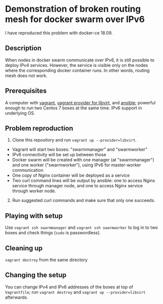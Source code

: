 # Demonstration of broken routing mesh for docker swarm over IPv6

I have reproduced this problem with docker-ce 18.09.

## Description

When nodes in docker swarm communicate over IPv6, it is still possible to deploy IPv4 services. However, the service is visible only on the nodes where the corresponding docker container runs. In other words, routing mesh does not work.

## Prerequisites

A computer with [vagrant](https://www.vagrantup.com/), [vagrant provider for libvirt](https://github.com/vagrant-libvirt/vagrant-libvirt), and [ansible](https://www.ansible.com/); powerful enough to run two Centos 7 boxes at the same time. IPv6 support in underlying OS.

## Problem reproduction

1. Clone this repository and run `vagrant up --provider=libvirt`.
  * Vagrant will start two boxes: "swarmmanager" and "swarmworker"
  * IPv6 connectivity will be set up between those
  * Docker swarm will be created with one manager (at "swarmmanager") and one worker ("swarmworker"), using IPv6 for master-worker communication
  * One copy of Nginx container will be deployed as a service
  * Two curl command lines will be output by ansible: one to access Nginx service through manager node, and one to access Nginx service through worker node.

2. Run suggested curl commands and make sure that only one succeeds.

## Playing with setup

Use `vagrant ssh swarmmanager` and `vagrant ssh swarmworker` to log in to two boxes and check things (`sudo` is passwordless).

## Cleaning up

`vagrant destroy` from the same directory

## Changing the setup

You can change IPv4 and IPv6 addresses of the boxes at top of `Vagrantfile`; run `vagrant destroy` and `vagrant up --provider=libvirt` afterwards.



